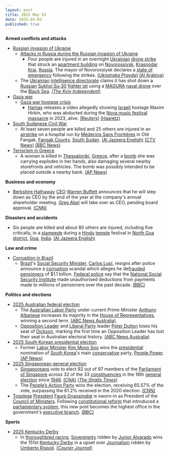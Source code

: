 ```yaml
---
layout: post
title: 2025 May 03
date: 2025-05-03
published: true
---
```



**Armed conflicts and attacks**

* [Russian invasion of Ukraine](https://en.wikipedia.org/wiki/Russian_invasion_of_Ukraine "Russian invasion of Ukraine")
  + [Attacks in Russia during the Russian invasion of Ukraine](https://en.wikipedia.org/wiki/Attacks_in_Russia_during_the_Russian_invasion_of_Ukraine "Attacks in Russia during the Russian invasion of Ukraine")
    - Four people are injured in an overnight [Ukrainian](https://en.wikipedia.org/wiki/Ukrainian_Armed_Forces "Ukrainian Armed Forces") [drone strike](https://en.wikipedia.org/wiki/Drone_warfare "Drone warfare") that struck an [apartment building](https://en.wikipedia.org/wiki/Apartment_building "Apartment building") on [Novorossiysk](https://en.wikipedia.org/wiki/Novorossiysk "Novorossiysk"), [Krasnodar Krai](https://en.wikipedia.org/wiki/Krasnodar_Krai "Krasnodar Krai"), [Russia](https://en.wikipedia.org/wiki/Russia "Russia"). The mayor of Novorossiysk declares a [state of emergency](https://en.wikipedia.org/wiki/State_of_emergency "State of emergency") following the strikes. [(*Ukrainska Pravda*)](https://www.pravda.com.ua/eng/news/2025/05/3/7510394/) [(Al Arabiya)](https://english.alarabiya.net/News/world/2025/05/03/russia-declares-state-of-emergency-at-port-after-ukrainian-drone-attack-on-novorossiysk)
  + The [Ukrainian](https://en.wikipedia.org/wiki/Ukraine "Ukraine") [intelligence directorate](https://en.wikipedia.org/wiki/Main_Directorate_of_Intelligence_%28Ukraine%29 "Main Directorate of Intelligence (Ukraine)") claims it has shot down a [Russian](https://en.wikipedia.org/wiki/Russian_Armed_Forces "Russian Armed Forces") [Sukhoi Su-30](https://en.wikipedia.org/wiki/Sukhoi_Su-30 "Sukhoi Su-30") [fighter jet](https://en.wikipedia.org/wiki/Fighter_jet "Fighter jet") using a [MAGURA](https://en.wikipedia.org/wiki/MAGURA_V5 "MAGURA V5") [naval drone](https://en.wikipedia.org/wiki/Unmanned_surface_vehicle "Unmanned surface vehicle") over the [Black Sea](https://en.wikipedia.org/wiki/Black_Sea "Black Sea"). [(*The Kyiv Independent*)](https://kyivindependent.com/ukrainian-intelligence-says-sea-drone-downs-russian-fighter-jet-in-world-first-strike/)
* [Gaza war](https://en.wikipedia.org/wiki/Gaza_war "Gaza war")
  + [Gaza war hostage crisis](https://en.wikipedia.org/wiki/Gaza_war_hostage_crisis "Gaza war hostage crisis")
    - [Hamas](https://en.wikipedia.org/wiki/Hamas "Hamas") releases a video allegedly showing [Israeli](https://en.wikipedia.org/wiki/Israel "Israel") hostage Maxim Hirkin, who was abducted during the [Nova music festival massacre](https://en.wikipedia.org/wiki/Nova_music_festival_massacre "Nova music festival massacre") in 2023, alive. [(Reuters)](https://www.reuters.com/world/middle-east/hamas-releases-video-man-identified-gaza-hostage-2025-05-03/) [(Haaretz)](https://www.haaretz.com/israel-news/2025-05-03/ty-article/.premium/hamas-releases-second-video-of-hostage-maxim-herkin-from-gaza-captivity/00000196-96e6-d19a-abfe-96f7b4110000)
* [South Sudanese Civil War](https://en.wikipedia.org/wiki/South_Sudanese_Civil_War "South Sudanese Civil War")
  + At least seven people are killed and 25 others are injured in an [airstrike](https://en.wikipedia.org/wiki/Airstrike "Airstrike") on a hospital run by [Médecins Sans Frontières](https://en.wikipedia.org/wiki/M%C3%A9decins_Sans_Fronti%C3%A8res "Médecins Sans Frontières") in Old Fangak, [Fangak County](https://en.wikipedia.org/wiki/Fangak_County "Fangak County"), [South Sudan](https://en.wikipedia.org/wiki/South_Sudan "South Sudan"). [(Al Jazeera English)](https://www.aljazeera.com/news/2025/5/3/at-least-seven-killed-in-south-sudan-hospital-bombing-msf) [(CTV News)](https://www.ctvnews.ca/world/article/attack-on-hospital-run-by-doctors-without-borders-leaves-at-least-4-dead-in-south-sudan/) [(BBC News)](https://www.bbc.com/news/articles/cm2536m9r2eo)
* [Terrorism in Greece](https://en.wikipedia.org/wiki/Terrorism_in_Greece "Terrorism in Greece")
  + A woman is killed in [Thessaloniki](https://en.wikipedia.org/wiki/Thessaloniki "Thessaloniki"), [Greece](https://en.wikipedia.org/wiki/Greece "Greece"), after a [bomb](https://en.wikipedia.org/wiki/Improvised_explosive_device "Improvised explosive device") she was carrying explodes in her hands, also damaging several nearby storefronts and vehicles. The bomb was possibly intended to be placed outside a nearby bank. [(AP News)](https://apnews.com/article/thessaloniki-greece-bomb-explosion-4f7ff92f66cb2405e347f3b7e304a622)

**Business and economy**

* [Berkshire Hathaway](https://en.wikipedia.org/wiki/Berkshire_Hathaway "Berkshire Hathaway") [CEO](https://en.wikipedia.org/wiki/CEO "CEO") [Warren Buffett](https://en.wikipedia.org/wiki/Warren_Buffett "Warren Buffett") announces that he will step down as CEO by the end of the year at the company's annual shareholder meeting. [Greg Abel](https://en.wikipedia.org/wiki/Greg_Abel "Greg Abel") will take over as CEO, pending board approval. [(CNN)](https://edition.cnn.com/2025/05/03/business/warren-buffett-berkshire-hathaway-meeting)

**Disasters and accidents**

* Six people are killed and about 80 others are injured, including five critically, in a [stampede](https://en.wikipedia.org/wiki/Stampede "Stampede") during a [Hindu](https://en.wikipedia.org/wiki/Hinduism "Hinduism") [temple](https://en.wikipedia.org/wiki/Hindu_temple "Hindu temple") festival in [North Goa district](https://en.wikipedia.org/wiki/North_Goa_district "North Goa district"), [Goa](https://en.wikipedia.org/wiki/Goa "Goa"), [India](https://en.wikipedia.org/wiki/India "India"). [(Al Jazeera English)](https://www.aljazeera.com/news/2025/5/3/crowd-crush-at-temple-in-indias-goa-kills-6-injures-dozens)

**Law and crime**

* [Corruption in Brazil](https://en.wikipedia.org/wiki/Corruption_in_Brazil "Corruption in Brazil")
  + [Brazil](https://en.wikipedia.org/wiki/Brazil "Brazil")'s [Social Security Minister,](https://en.wikipedia.org/wiki/Ministry_of_Social_Security_%28Brazil%29 "Ministry of Social Security (Brazil)") [Carlos Lupi](https://en.wikipedia.org/wiki/Carlos_Lupi "Carlos Lupi"), resigns after police announce a [corruption](https://en.wikipedia.org/wiki/Corruption "Corruption") scandal which alleges he de[frauded](https://en.wikipedia.org/wiki/Fraud "Fraud") [pensioners](https://en.wikipedia.org/wiki/Pensioner "Pensioner") of $1.1 billion. [Federal police](https://en.wikipedia.org/wiki/Federal_Police_of_Brazil "Federal Police of Brazil") say that the [National Social Security Institute](https://en.wikipedia.org/wiki/National_Social_Security_Institute "National Social Security Institute") made unauthorised deductions from payments made to millions of pensioners over the past decade. [(BBC)](https://www.bbc.com/news/articles/c0jz0wwgz95o)

**Politics and elections**

* [2025 Australian federal election](https://en.wikipedia.org/wiki/2025_Australian_federal_election "2025 Australian federal election")
  + The [Australian Labor Party](https://en.wikipedia.org/wiki/Australian_Labor_Party "Australian Labor Party") under current Prime Minister [Anthony Albanese](https://en.wikipedia.org/wiki/Anthony_Albanese "Anthony Albanese") increases its majority in the [House of Representatives](https://en.wikipedia.org/wiki/House_of_Representatives_%28Australia%29 "House of Representatives (Australia)"), winning a second term. [(ABC News Australia)](https://www.abc.net.au/news/2025-05-03/federal-election-night-2025-who-is-winning/105239714).
  + [Opposition Leader](https://en.wikipedia.org/wiki/Leader_of_the_Opposition_%28Australia%29 "Leader of the Opposition (Australia)") and [Liberal Party](https://en.wikipedia.org/wiki/Liberal_Party_of_Australia "Liberal Party of Australia") leader [Peter Dutton](https://en.wikipedia.org/wiki/Peter_Dutton "Peter Dutton") loses his seat of [Dickson](https://en.wikipedia.org/wiki/Division_of_Dickson "Division of Dickson"), marking the first time an Opposition Leader has lost their seat in Australian electoral history. [(ABC News Australia)](https://www.abc.net.au/news/2025-05-03/federal-election-night-2025-who-is-winning/105239714)
* [2025 South Korean presidential election](https://en.wikipedia.org/wiki/2025_South_Korean_presidential_election "2025 South Korean presidential election")
  + Former [Labor Minister](https://en.wikipedia.org/wiki/Ministry_of_Employment_and_Labor "Ministry of Employment and Labor") [Kim Moon Soo](https://en.wikipedia.org/wiki/Kim_Moon-soo_%28politician%29 "Kim Moon-soo (politician)") wins the [presidential](https://en.wikipedia.org/wiki/President_of_South_Korea "President of South Korea") nomination of [South Korea](https://en.wikipedia.org/wiki/South_Korea "South Korea")'s main [conservative](https://en.wikipedia.org/wiki/Conservatism_in_South_Korea "Conservatism in South Korea") party, [People Power](https://en.wikipedia.org/wiki/People_Power_Party_%28South_Korea%29 "People Power Party (South Korea)"). [(AP News)](https://apnews.com/article/south-korea-election-conservative-party-nominated-kim-moon-503473489b9daeb3785ab3ff9d5dee8e)
* [2025 Singaporean general election](https://en.wikipedia.org/wiki/2025_Singaporean_general_election "2025 Singaporean general election")
  + [Singaporeans](https://en.wikipedia.org/wiki/Singaporeans "Singaporeans") vote to elect 92 out of 97 members of the [Parliament of Singapore](https://en.wikipedia.org/wiki/Parliament_of_Singapore "Parliament of Singapore") across 32 of the 33 [constituencies](https://en.wikipedia.org/wiki/Constituencies_of_Singapore "Constituencies of Singapore") in the 19th [general election](https://en.wikipedia.org/wiki/General_election "General election") since [1948](https://en.wikipedia.org/wiki/1948_Singaporean_general_election "1948 Singaporean general election"). [(CNA)](https://www.channelnewsasia.com/singapore/ge2025-polling-day-vote-general-election-5104111) [(*The Straits Times*)](https://www.straitstimes.com/singapore/politics/singaporeans-head-to-the-polls-in-pm-wongs-first-election-as-leader)
  + The [People’s Action Party](https://en.wikipedia.org/wiki/People%E2%80%99s_Action_Party "People’s Action Party") wins the election, receiving 65.57% of the vote, surpassing the 61.2% received in the 2020 election. [(CNN)](https://edition.cnn.com/2025/05/03/asia/singapore-ruling-party-election-win-intl-hnk)
* [Togolese](https://en.wikipedia.org/wiki/Togo "Togo") [President](https://en.wikipedia.org/wiki/President_of_Togo "President of Togo") [Faure Gnassingbé](https://en.wikipedia.org/wiki/Faure_Gnassingb%C3%A9 "Faure Gnassingbé") is sworn-in as President of the [Council of Ministers](https://en.wikipedia.org/wiki/Council_of_Ministers_of_Togo "Council of Ministers of Togo"). Following [constitutional reform](https://en.wikipedia.org/wiki/Constitutional_reform "Constitutional reform") that introduced a [parliamentary system](https://en.wikipedia.org/wiki/Parliamentary_system "Parliamentary system"), this new post becomes the highest office in the government's [executive branch](https://en.wikipedia.org/wiki/Executive_branch "Executive branch"). [(BBC)](https://www.bbc.com/news/articles/cgjl9l9z7zjo)

**Sports**

* [2025 Kentucky Derby](https://en.wikipedia.org/wiki/2025_Kentucky_Derby "2025 Kentucky Derby")
  + In [thoroughbred racing](https://en.wikipedia.org/wiki/Thoroughbred_racing "Thoroughbred racing"), [Sovereignty](https://en.wikipedia.org/wiki/Sovereignty_%28horse%29 "Sovereignty (horse)") ridden by [Junior Alvarado](https://en.wikipedia.org/wiki/Junior_Alvarado "Junior Alvarado") wins the 151st [Kentucky Derby](https://en.wikipedia.org/wiki/Kentucky_Derby "Kentucky Derby") in a upset over [Journalism](https://en.wikipedia.org/wiki/Journalism_%28horse%29 "Journalism (horse)") ridden by [Umberto Rispoli](https://en.wikipedia.org/wiki/Umberto_Rispoli "Umberto Rispoli"). [(*Courier Journal*)](https://www.courier-journal.com/story/sports/horses/kentucky-derby/2025/05/03/sovereignty-pedigree-kentucky-derby-winner-horse-bio/79511749007/)
